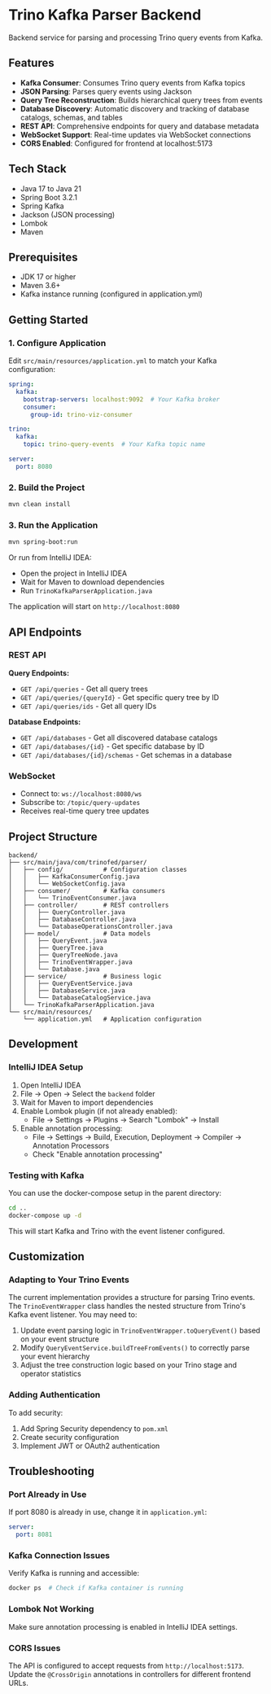 # Trino Kafka Parser Backend

Backend service for parsing and processing Trino query events from Kafka.

## Features

- **Kafka Consumer**: Consumes Trino query events from Kafka topics
- **JSON Parsing**: Parses query events using Jackson
- **Query Tree Reconstruction**: Builds hierarchical query trees from events
- **Database Discovery**: Automatic discovery and tracking of database catalogs, schemas, and tables
- **REST API**: Comprehensive endpoints for query and database metadata
- **WebSocket Support**: Real-time updates via WebSocket connections
- **CORS Enabled**: Configured for frontend at localhost:5173

## Tech Stack

- Java 17 to Java 21
- Spring Boot 3.2.1
- Spring Kafka
- Jackson (JSON processing)
- Lombok
- Maven

## Prerequisites

- JDK 17 or higher
- Maven 3.6+
- Kafka instance running (configured in application.yml)

## Getting Started

### 1. Configure Application

Edit `src/main/resources/application.yml` to match your Kafka configuration:

```yaml
spring:
  kafka:
    bootstrap-servers: localhost:9092  # Your Kafka broker
    consumer:
      group-id: trino-viz-consumer

trino:
  kafka:
    topic: trino-query-events  # Your Kafka topic name

server:
  port: 8080
```

### 2. Build the Project

```bash
mvn clean install
```

### 3. Run the Application

```bash
mvn spring-boot:run
```

Or run from IntelliJ IDEA:
- Open the project in IntelliJ IDEA
- Wait for Maven to download dependencies
- Run `TrinoKafkaParserApplication.java`

The application will start on `http://localhost:8080`

## API Endpoints

### REST API

**Query Endpoints:**
- `GET /api/queries` - Get all query trees
- `GET /api/queries/{queryId}` - Get specific query tree by ID
- `GET /api/queries/ids` - Get all query IDs

**Database Endpoints:**
- `GET /api/databases` - Get all discovered database catalogs
- `GET /api/databases/{id}` - Get specific database by ID
- `GET /api/databases/{id}/schemas` - Get schemas in a database

### WebSocket

- Connect to: `ws://localhost:8080/ws`
- Subscribe to: `/topic/query-updates`
- Receives real-time query tree updates

## Project Structure

```
backend/
├── src/main/java/com/trinofed/parser/
│   ├── config/           # Configuration classes
│   │   ├── KafkaConsumerConfig.java
│   │   └── WebSocketConfig.java
│   ├── consumer/         # Kafka consumers
│   │   └── TrinoEventConsumer.java
│   ├── controller/       # REST controllers
│   │   ├── QueryController.java
│   │   ├── DatabaseController.java
│   │   └── DatabaseOperationsController.java
│   ├── model/            # Data models
│   │   ├── QueryEvent.java
│   │   ├── QueryTree.java
│   │   ├── QueryTreeNode.java
│   │   ├── TrinoEventWrapper.java
│   │   └── Database.java
│   ├── service/          # Business logic
│   │   ├── QueryEventService.java
│   │   ├── DatabaseService.java
│   │   └── DatabaseCatalogService.java
│   └── TrinoKafkaParserApplication.java
└── src/main/resources/
    └── application.yml   # Application configuration
```

## Development

### IntelliJ IDEA Setup

1. Open IntelliJ IDEA
2. File → Open → Select the `backend` folder
3. Wait for Maven to import dependencies
4. Enable Lombok plugin (if not already enabled):
   - File → Settings → Plugins → Search "Lombok" → Install
5. Enable annotation processing:
   - File → Settings → Build, Execution, Deployment → Compiler → Annotation Processors
   - Check "Enable annotation processing"

### Testing with Kafka

You can use the docker-compose setup in the parent directory:

```bash
cd ..
docker-compose up -d
```

This will start Kafka and Trino with the event listener configured.

## Customization

### Adapting to Your Trino Events

The current implementation provides a structure for parsing Trino events. The `TrinoEventWrapper` class handles the nested structure from Trino's Kafka event listener. You may need to:

1. Update event parsing logic in `TrinoEventWrapper.toQueryEvent()` based on your event structure
2. Modify `QueryEventService.buildTreeFromEvents()` to correctly parse your event hierarchy
3. Adjust the tree construction logic based on your Trino stage and operator statistics

### Adding Authentication

To add security:

1. Add Spring Security dependency to `pom.xml`
2. Create security configuration
3. Implement JWT or OAuth2 authentication

## Troubleshooting

### Port Already in Use
If port 8080 is already in use, change it in `application.yml`:
```yaml
server:
  port: 8081
```

### Kafka Connection Issues
Verify Kafka is running and accessible:
```bash
docker ps  # Check if Kafka container is running
```

### Lombok Not Working
Make sure annotation processing is enabled in IntelliJ IDEA settings.

### CORS Issues
The API is configured to accept requests from `http://localhost:5173`. Update the `@CrossOrigin` annotations in controllers for different frontend URLs.
